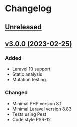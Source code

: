 # Changelog

## [Unreleased](https://github.com/jn-jairo/laravel-ngrok/compare/v3.0.0...3.x)

## [v3.0.0 (2023-02-25)](https://github.com/jn-jairo/laravel-ngrok/compare/v2.0.4...v3.0.0)

### Added
- Laravel 10 support
- Static analysis
- Mutation testing

### Changed
- Minimal PHP version 8.1
- Minimal Laravel version 8.83
- Tests using Pest
- Code style PSR-12
